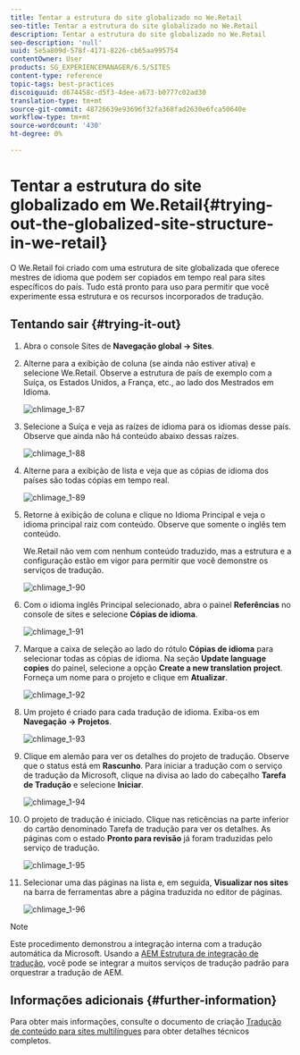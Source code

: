 ```yaml
---
title: Tentar a estrutura do site globalizado no We.Retail
seo-title: Tentar a estrutura do site globalizado no We.Retail
description: Tentar a estrutura do site globalizado no We.Retail
seo-description: 'null'
uuid: 5e5a809d-578f-4171-8226-cb65aa995754
contentOwner: User
products: SG_EXPERIENCEMANAGER/6.5/SITES
content-type: reference
topic-tags: best-practices
discoiquuid: d674458c-d5f3-4dee-a673-b0777c02ad30
translation-type: tm+mt
source-git-commit: 48726639e93696f32fa368fad2630e6fca50640e
workflow-type: tm+mt
source-wordcount: '430'
ht-degree: 0%

---
```



# Tentar a estrutura do site globalizado em We.Retail{#trying-out-the-globalized-site-structure-in-we-retail}

O We.Retail foi criado com uma estrutura de site globalizada que oferece mestres de idioma que podem ser copiados em tempo real para sites específicos do país. Tudo está pronto para uso para permitir que você experimente essa estrutura e os recursos incorporados de tradução.

## Tentando sair {#trying-it-out}

1. Abra o console Sites de **Navegação global -> Sites**.
1. Alterne para a exibição de coluna (se ainda não estiver ativa) e selecione We.Retail. Observe a estrutura de país de exemplo com a Suíça, os Estados Unidos, a França, etc., ao lado dos Mestrados em Idioma.

   ![chlimage_1-87](assets/chlimage_1-87a.png)

1. Selecione a Suíça e veja as raízes de idioma para os idiomas desse país. Observe que ainda não há conteúdo abaixo dessas raízes.

   ![chlimage_1-88](assets/chlimage_1-88a.png)

1. Alterne para a exibição de lista e veja que as cópias de idioma dos países são todas cópias em tempo real.

   ![chlimage_1-89](assets/chlimage_1-89a.png)

1. Retorne à exibição de coluna e clique no Idioma Principal e veja o idioma principal raiz com conteúdo. Observe que somente o inglês tem conteúdo.

   We.Retail não vem com nenhum conteúdo traduzido, mas a estrutura e a configuração estão em vigor para permitir que você demonstre os serviços de tradução.

   ![chlimage_1-90](assets/chlimage_1-90a.png)

1. Com o idioma inglês Principal selecionado, abra o painel **Referências** no console de sites e selecione **Cópias de idioma**.

   ![chlimage_1-91](assets/chlimage_1-91.png)

1. Marque a caixa de seleção ao lado do rótulo **Cópias de idioma** para selecionar todas as cópias de idioma. Na seção **Update language copies** do painel, selecione a opção **Create a new translation project**. Forneça um nome para o projeto e clique em **Atualizar**.

   ![chlimage_1-92](assets/chlimage_1-92.png)

1. Um projeto é criado para cada tradução de idioma. Exiba-os em **Navegação -> Projetos**.

   ![chlimage_1-93](assets/chlimage_1-93.png)

1. Clique em alemão para ver os detalhes do projeto de tradução. Observe que o status está em **Rascunho**. Para iniciar a tradução com o serviço de tradução da Microsoft, clique na divisa ao lado do cabeçalho **Tarefa de Tradução** e selecione **Iniciar**.

   ![chlimage_1-94](assets/chlimage_1-94.png)

1. O projeto de tradução é iniciado. Clique nas reticências na parte inferior do cartão denominado Tarefa de tradução para ver os detalhes. As páginas com o estado **Pronto para revisão** já foram traduzidas pelo serviço de tradução.

   ![chlimage_1-95](assets/chlimage_1-95.png)

1. Selecionar uma das páginas na lista e, em seguida, **Visualizar nos sites** na barra de ferramentas abre a página traduzida no editor de páginas.

   ![chlimage_1-96](assets/chlimage_1-96.png)

>[!NOTE]
>
>Este procedimento demonstrou a integração interna com a tradução automática da Microsoft. Usando a [AEM Estrutura de integração de tradução](/help/sites-administering/translation.md), você pode se integrar a muitos serviços de tradução padrão para orquestrar a tradução de AEM.

## Informações adicionais {#further-information}

Para obter mais informações, consulte o documento de criação [Tradução de conteúdo para sites multilíngues](/help/sites-administering/translation.md) para obter detalhes técnicos completos.

